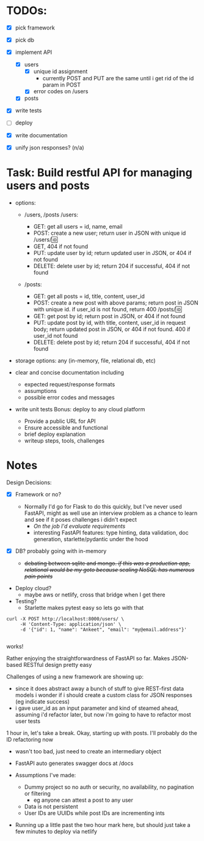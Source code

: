 # TODOs:
- [x] pick framework
- [x] pick db
- [x] implement API
  - [x] users
    - [x] unique id assignment
      - currently POST and PUT are the same until i get rid of the id param in POST 
    - [x] error codes on /users
  - [x] posts
- [x] write tests
- [ ] deploy
- [X] write documentation

- [X] unify json responses? (n/a)

# Task: Build restful API for managing users and posts
- options:
    - /users, /posts
    /users:
        - GET: get all users = id, name, email
        - POST: create a new user; return user in JSON with unique id
    /users/:id:
        - GET, 404 if not found
        - PUT: update user by id; return updated user in JSON, or 404 if not found
        - DELETE: delete user by id; return 204 if successful, 404 if not found

    - /posts:
        - GET: get all posts = id, title, content, user_id
        - POST: create a new post with above params; return post in JSON with unique id. if user_id is not found, return 400
    /posts/:id:
        - GET: get post by id; return post in JSON, or 404 if not found
        - PUT: update post by id, with title, content, user_id in request body; return updated post in JSON, or 404 if not found. 400 if user_id not found
        - DELETE: delete post by id; return 204 if successful, 404 if not found

- storage options: any (in-memory, file, relational db, etc)
- clear and concise documentation including
    - expected request/response formats
    - assumptions
    - possible error codes and messages
- write unit tests
Bonus: deploy to any cloud platform
    - Provide a public URL for API
    - Ensure accessible and functional
    - brief deploy explanation
    - writeup steps, tools, challenges


# Notes

Design Decisions:
- [x] Framework or no?
    - Normally I'd go for Flask to do this quickly, but I've never used FastAPI, might as well use an interview problem as a chance to learn and see if it poses challenges i didn't expect
        - *On the job I'd evaluate requirements*
        - interesting FastAPI features: type hinting, data validation, doc generation, starlette/pydantic under the hood

- [X] DB? probably going with in-memory
    - ~~debating between sqlite and mongo. *if this was a production app, relational would be my goto because scaling NoSQL has numerous pain points*~~
- Deploy cloud?
    - maybe aws or netlify, cross that bridge when I get there
- Testing?
    - Starlette makes pytest easy so lets go with that


```
curl -X POST http://localhost:8000/users/ \
     -H 'Content-Type: application/json' \
     -d '{"id": 1, "name": "Ankeet", "email": "my@email.address"}'
     
```
works! 


Rather enjoying the straightforwardness of FastAPI so far. Makes JSON-based RESTful design pretty easy

Challenges of using a new framework are showing up:
- since it does abstract away a bunch of stuff to give REST-first data models i wonder if i should create a custom class for JSON responses (eg indicate success)
- i gave user_id as an input parameter and kind of steamed ahead, assuming i'd refactor later, but now i'm going to have to refactor most user tests

1 hour in, let's take a break.
Okay, starting up with posts. I'll probably do the ID refactoring now
- wasn't too bad, just need to create an intermediary object

- FastAPI auto generates swagger docs at /docs

- Assumptions I've made: 
  - Dummy project so no auth or  security, no availability, no pagination or filtering
    - eg anyone can attest a post to any user
  - Data is not persistent
  - User IDs are UUIDs while post IDs are incrementing ints

- Running up a little past the two hour mark here, but should just take a few minutes to deploy via netlify